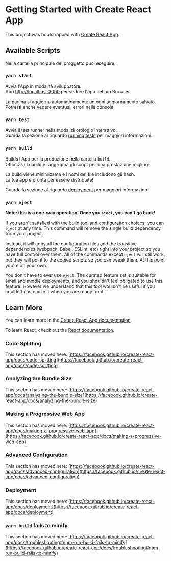 # Getting Started with Create React App

This project was bootstrapped with [Create React App](https://github.com/facebook/create-react-app).

## Available Scripts

Nella cartella principale del proggetto puoi eseguire:

### `yarn start`

Avvia l'App in modalità sviluppatore.\
Apri [http://localhost:3000](http://localhost:3000) per vedere l'app nel tuo Browser.

La pagina si aggiorna automaticamente ad ogni aggiornamento salvato.\
Potresti anche vedere eventuali errori nella console.

### `yarn test`

Avvia il test runner nella modalità orologio interattivo.\
Guarda la sezione al riguardo [running tests](https://facebook.github.io/create-react-app/docs/running-tests) per maggiori informazioni.

### `yarn build`

Builds l'App per la produzione nella cartella `build`.\
Ottimizza la build e raggruppa gli script per una prestazione migliore.

La build viene minimizzata e i nomi dei file includono gli hash.\
La tua app è pronta per essere distribuita!

Guarda la sezione al riguardo [deployment](https://facebook.github.io/create-react-app/docs/deployment) per maggiori informazioni.

### `yarn eject`

**Note: this is a one-way operation. Once you `eject`, you can't go back!**

If you aren't satisfied with the build tool and configuration choices, you can `eject` at any time. This command will remove the single build dependency from your project.

Instead, it will copy all the configuration files and the transitive dependencies (webpack, Babel, ESLint, etc) right into your project so you have full control over them. All of the commands except `eject` will still work, but they will point to the copied scripts so you can tweak them. At this point you're on your own.

You don't have to ever use `eject`. The curated feature set is suitable for small and middle deployments, and you shouldn't feel obligated to use this feature. However we understand that this tool wouldn't be useful if you couldn't customize it when you are ready for it.

## Learn More

You can learn more in the [Create React App documentation](https://facebook.github.io/create-react-app/docs/getting-started).

To learn React, check out the [React documentation](https://reactjs.org/).

### Code Splitting

This section has moved here: [https://facebook.github.io/create-react-app/docs/code-splitting](https://facebook.github.io/create-react-app/docs/code-splitting)

### Analyzing the Bundle Size

This section has moved here: [https://facebook.github.io/create-react-app/docs/analyzing-the-bundle-size](https://facebook.github.io/create-react-app/docs/analyzing-the-bundle-size)

### Making a Progressive Web App

This section has moved here: [https://facebook.github.io/create-react-app/docs/making-a-progressive-web-app](https://facebook.github.io/create-react-app/docs/making-a-progressive-web-app)

### Advanced Configuration

This section has moved here: [https://facebook.github.io/create-react-app/docs/advanced-configuration](https://facebook.github.io/create-react-app/docs/advanced-configuration)

### Deployment

This section has moved here: [https://facebook.github.io/create-react-app/docs/deployment](https://facebook.github.io/create-react-app/docs/deployment)

### `yarn build` fails to minify

This section has moved here: [https://facebook.github.io/create-react-app/docs/troubleshooting#npm-run-build-fails-to-minify](https://facebook.github.io/create-react-app/docs/troubleshooting#npm-run-build-fails-to-minify)
